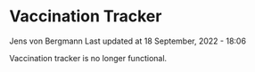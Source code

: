 Vaccination Tracker
================
Jens von Bergmann
Last updated at 18 September, 2022 - 18:06

Vaccination tracker is no longer functional.
